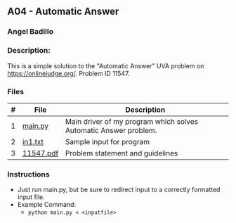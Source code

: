 ## A04 - Automatic Answer
### Angel Badillo
### Description:

This is a simple solution to the "Automatic Answer" UVA problem on https://onlinejudge.org/. Problem ID 11547.

### Files

| # | File                   | Description                                                      |
|:-:|------------------------|------------------------------------------------------------------|
| 1 | [main.py](main.py)     | Main driver of my program which solves Automatic Answer problem. |
| 2 | [in1.txt](in1.txt)     | Sample input for program                                         |
| 3 | [11547.pdf](11547.pdf) | Problem statement and guidelines                                 |

### Instructions

- Just run main.py, but be sure to redirect
input to a correctly formatted input file.
- Example Command:
    - `python main.py < <inputfile>`